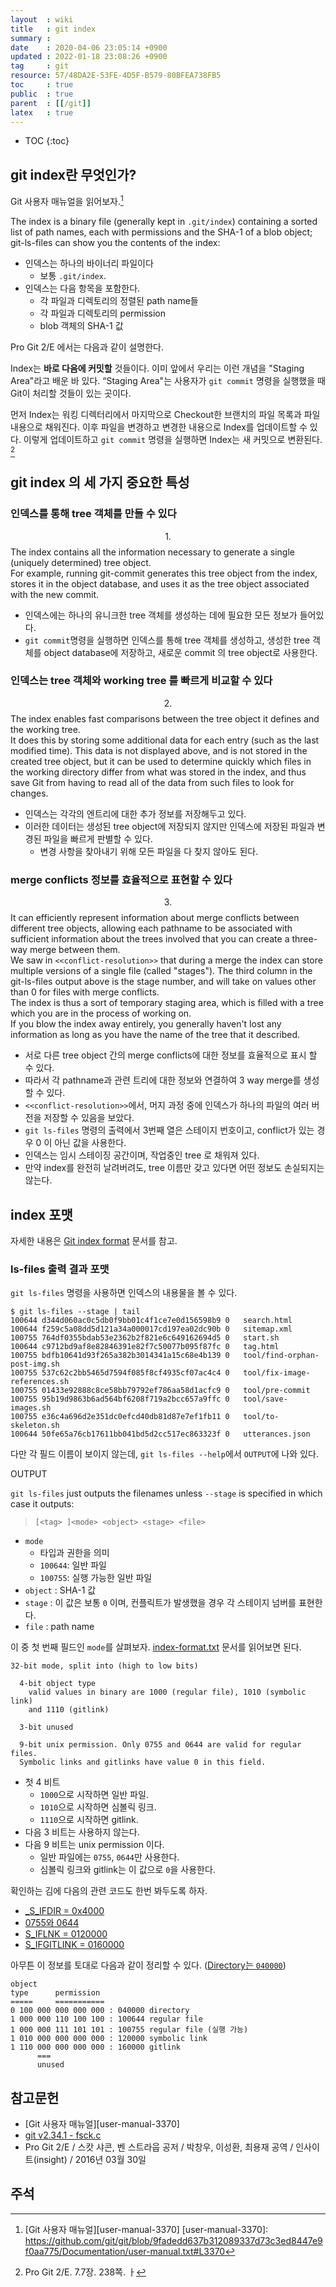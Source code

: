 ```yaml
---
layout  : wiki
title   : git index
summary : 
date    : 2020-04-06 23:05:14 +0900
updated : 2022-01-18 23:08:26 +0900
tag     : git
resource: 57/48DA2E-53FE-4D5F-B579-80BFEA738FB5
toc     : true
public  : true
parent  : [[/git]]
latex   : true
---
```

* TOC
{:toc}

## git index란 무엇인가?

Git 사용자 매뉴얼을 읽어보자.[^user-manual-3370]

>
The index is a binary file (generally kept in `.git/index`) containing a sorted list of path names,
each with permissions and the SHA-1 of a blob object; git-ls-files can show you the contents of the index:

- 인덱스는 하나의 바이너리 파일이다
    - 보통 `.git/index`.
- 인덱스는 다음 항목을 포함한다.
    - 각 파일과 디렉토리의 정렬된 path name들
    - 각 파일과 디렉토리의 permission
    - blob 객체의 SHA-1 값

Pro Git 2/E 에서는 다음과 같이 설명한다.

>
Index는 **바로 다음에 커밋할** 것들이다. 이미 앞에서 우리는 이런 개념을 "Staging Area"라고 배운 바 있다.
“Staging Area"는 사용자가 `git commit` 명령을 실행했을 때 Git이 처리할 것들이 있는 곳이다.
>
먼저 Index는 워킹 디렉터리에서 마지막으로 Checkout한 브랜치의 파일 목록과 파일내용으로 채워진다.
이후 파일을 변경하고 변경한 내용으로 Index를 업데이트할 수 있다.
이렇게 업데이트하고 `git commit` 명령을 실행하면 Index는 새 커밋으로 변환된다.
[^pro-git-238]

## git index 의 세 가지 중요한 특성
### 인덱스를 통해 tree 객체를 만들 수 있다

>
$$1.$$ The index contains all the information necessary to generate a single (uniquely determined) tree object.  
For example, running git-commit generates this tree object from the index, stores it in the object database, and uses it as the tree object associated with the new commit.

- 인덱스에는 하나의 유니크한 tree 객체를 생성하는 데에 필요한 모든 정보가 들어있다.
- `git commit`명령을 실행하면 인덱스를 통해 tree 객체를 생성하고, 생성한 tree 객체를 object database에 저장하고, 새로운 commit 의 tree object로 사용한다.

### 인덱스는 tree 객체와 working tree 를 빠르게 비교할 수 있다

>
$$2.$$ The index enables fast comparisons between the tree object it defines and the working tree.  
It does this by storing some additional data for each entry (such as the last modified time).
This data is not displayed above, and is not stored in the created tree object, but it can be used to determine quickly which files in the working directory differ from what was stored in the index, and thus save Git from having to read all of the data from such files to look for changes.

- 인덱스는 각각의 엔트리에 대한 추가 정보를 저장해두고 있다.
- 이러한 데이터는 생성된 tree object에 저장되지 않지만 인덱스에 저장된 파일과 변경된 파일을 빠르게 판별할 수 있다.
    - 변경 사항을 찾아내기 위해 모든 파일을 다 찾지 않아도 된다.

### merge conflicts 정보를 효율적으로 표현할 수 있다

>
$$3.$$ It can efficiently represent information about merge conflicts between different tree objects, allowing each pathname to be associated with sufficient information about the trees involved that you can create a three-way merge between them.  
We saw in `<<conflict-resolution>>` that during a merge the index can store multiple versions of a single file (called "stages").  The third column in the git-ls-files output above is the stage number, and will take on values other than 0 for files with merge conflicts.  
The index is thus a sort of temporary staging area, which is filled with a tree which you are in the process of working on.  
If you blow the index away entirely, you generally haven't lost any information as long as you have the name of the tree that it described.

- 서로 다른 tree object 간의 merge conflicts에 대한 정보를 효율적으로 표시 할 수 있다.
- 따라서 각 pathname과 관련 트리에 대한 정보와 연결하여 3 way merge를 생성할 수 있다.
- `<<conflict-resolution>>`에서, 머지 과정 중에 인덱스가 하나의 파일의 여러 버전을 저장할 수 있음을 보았다.
- `git ls-files` 명령의 출력에서 3번째 열은 스테이지 번호이고, conflict가 있는 경우 0 이 아닌 값을 사용한다.
- 인덱스는 임시 스테이징 공간이며, 작업중인 tree 로 채워져 있다.
- 만약 index를 완전히 날려버려도, tree 이름만 갖고 있다면 어떤 정보도 손실되지는 않는다.

## index 포맷

자세한 내용은 [Git index format]( https://github.com/git/git/blob/v2.35.0-rc1/Documentation/technical/index-format.txt ) 문서를 참고.

### ls-files 출력 결과 포맷

`git ls-files` 명령을 사용하면 인덱스의 내용물을 볼 수 있다.

```
$ git ls-files --stage | tail
100644 d344d060ac0c5db0f9bb01c4f1ce7e0d156598b9 0	search.html
100644 f259c5a08dd5d121a34a000017cd197ea02dc90b 0	sitemap.xml
100755 764df0355bdab53e2362b2f821e6c649162694d5 0	start.sh
100644 c9712bd9af8e82846391e82f7c50077b095f87fc 0	tag.html
100755 bdfb10641d93f265a382b3014341a15c68e4b139 0	tool/find-orphan-post-img.sh
100755 537c62c2bb5465d7594f085f8cf4935cf07ac4c4 0	tool/fix-image-references.sh
100755 01433e92888c8ce58bb79792ef786aa58d1acfc9 0	tool/pre-commit
100755 95b19d9863b6ad564bf6208f719a2bcc657a9ffc 0	tool/save-images.sh
100755 e36c4a696d2e351dc0efcd40db81d87e7ef1fb11 0	tool/to-skeleton.sh
100644 50fe65a76cb17611bb041bd5d2cc517ec863323f 0	utterances.json
```

다만 각 필드 이름이 보이지 않는데, `git ls-files --help`에서 `OUTPUT`에 나와 있다.

>
OUTPUT
>
`git ls-files` just outputs the filenames unless `--stage` is specified in which case it outputs:
>
> ```
> [<tag> ]<mode> <object> <stage> <file>
> ```

- `mode`
    - 타입과 권한을 의미
    - `100644`: 일반 파일
    - `100755`: 실행 가능한 일반 파일
- `object` : SHA-1 값
- `stage` : 이 값은 보통 `0` 이며, 컨플릭트가 발생했을 경우 각 스테이지 넘버를 표현한다.
- `file` : path name

이 중 첫 번째 필드인 `mode`를 살펴보자. [index-format.txt]( https://github.com/git/git/blob/v2.35.0-rc1/Documentation/technical/index-format.txt#L72-L81 ) 문서를 읽어보면 된다.

```
32-bit mode, split into (high to low bits)

  4-bit object type
    valid values in binary are 1000 (regular file), 1010 (symbolic link)
    and 1110 (gitlink)

  3-bit unused

  9-bit unix permission. Only 0755 and 0644 are valid for regular files.
  Symbolic links and gitlinks have value 0 in this field.
```

- 첫 4 비트
    - `1000`으로 시작하면 일반 파일.
    - `1010`으로 시작하면 심볼릭 링크.
    - `1110`으로 시작하면 gitlink.
- 다음 3 비트는 사용하지 않는다.
- 다음 9 비트는 unix permission 이다.
    - 일반 파일에는 `0755`, `0644`만 사용한다.
    - 심볼릭 링크와 gitlink는 이 값으로 `0`을 사용한다.

확인하는 김에 다음의 관련 코드도 한번 봐두도록 하자.

- [_S_IFDIR = 0x4000]( https://github.com/git/git/blob/v2.35.0-rc1/compat/vcbuild/include/unistd.h#L74 )
- [0755와 0644]( https://github.com/git/git/blob/df6c4f722c94641d5a9ea5496511f7043433abc2/fsck.c#L663-L664 )
- [S_IFLNK = 0120000]( https://github.com/git/git/blob/142430338477d9d1bb25be66267225fb58498d92/compat/mingw.h#L28 )
- [S_IFGITLINK = 0160000]( https://github.com/git/git/blob/v2.35.0-rc1/cache.h#L69 )

아무튼 이 정보를 토대로 다음과 같이 정리할 수 있다. ([Directory는 `040000`]( https://github.com/git/git/blob/v2.35.0-rc1/Documentation/technical/index-format.txt#L51 ))

```
object
type      permission
=====     ===========
0 100 000 000 000 000 : 040000 directory
1 000 000 110 100 100 : 100644 regular file
1 000 000 111 101 101 : 100755 regular file (실행 가능)
1 010 000 000 000 000 : 120000 symbolic link
1 110 000 000 000 000 : 160000 gitlink
      ===
      unused
```




## 참고문헌

- [Git 사용자 매뉴얼][user-manual-3370]
- [git v2.34.1 - fsck.c]( https://github.com/git/git/blob/v2.34.1/fsck.c )
- Pro Git 2/E / 스캇 샤콘, 벤 스트라웁 공저 / 박창우, 이성환, 최용재 공역 / 인사이트(insight) / 2016년 03월 30일

## 주석

[^user-manual-3370]: [Git 사용자 매뉴얼][user-manual-3370]
[user-manual-3370]: https://github.com/git/git/blob/9fadedd637b312089337d73c3ed8447e9f0aa775/Documentation/user-manual.txt#L3370

[^pro-git-238]: Pro Git 2/E. 7.7장. 238쪽.
ㅏ
